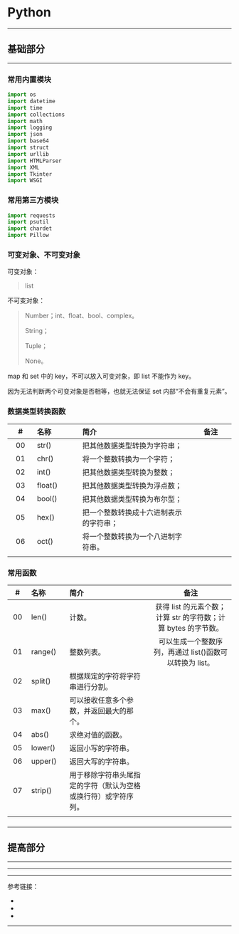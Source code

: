 # Python

---

## 基础部分

---

### 常用内置模块

```python
import os
import datetime
import time
import collections
import math
import logging
import json
import base64
import struct
import urllib
import HTMLParser
import XML
import Tkinter
import WSGI
```

### 常用第三方模块

```python
import requests
import psutil
import chardet
import Pillow
```

### 可变对象、不可变对象

可变对象：

> list

不可变对象：

> Number；int、float、bool、complex。
>
> String；
>
> Tuple；
>
> None。

map 和 set 中的 key，不可以放入可变对象，即 list 不能作为 key。

因为无法判断两个可变对象是否相等，也就无法保证 set 内部“不会有重复元素”。

### 数据类型转换函数

| # | 名称 | 简介 | 备注 |
|:---:|:---|:---|:---:|
| 00 | str() | 把其他数据类型转换为字符串； | | 
| 01 | chr() | 将一个整数转换为一个字符； | | 
| 02 | int() | 把其他数据类型转换为整数； | | 
| 03 | float() | 把其他数据类型转换为浮点数； | | 
| 04 | bool() | 把其他数据类型转换为布尔型； | | 
| 05 | hex() |  把一个整数转换成十六进制表示的字符串； | | 
| 06 | oct() |  将一个整数转换为一个八进制字符串。 | | 
|<img width=50px/>|<img width=100px/>|<img width=100px/>|<img width=100px/>|

### 常用函数

| # | 名称 | 简介 | 备注 |
|:---:|:---|:---|:---:|
| 00 | len() | 计数。 | 获得 list 的元素个数；计算 str 的字符数；计算 bytes 的字节数。 |
| 01 | range() | 整数列表。 | 可以生成一个整数序列，再通过 list()函数可以转换为 list。 |
| 02 | split() | 根据规定的字符将字符串进行分割。 | | 
| 03 | max() | 可以接收任意多个参数，并返回最大的那个。 | | 
| 04 | abs() | 求绝对值的函数。 | | 
| 05 | lower() | 返回小写的字符串。 | | 
| 06 | upper() | 返回大写的字符串。 | | 
| 07 | strip() | 用于移除字符串头尾指定的字符（默认为空格或换行符）或字符序列。 | | 
|<img width=50px/>|<img width=100px/>|<img width=100px/>|<img width=100px/>|

###

###

###

###

###

###

###

###

---

## 提高部分

---

---







---

参考链接：

- []()
- []()
- []()

---













